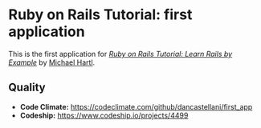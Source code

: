 # Ruby on Rails Tutorial: first application

This is the first application for
[*Ruby on Rails Tutorial: Learn Rails by Example*](http://railstutorial.org/)
by [Michael Hartl](http://michaelhartl.com/).

Quality
---

* <b>Code Climate:</b> https://codeclimate.com/github/dancastellani/first_app
* <b>Codeship:</b> https://www.codeship.io/projects/4499
